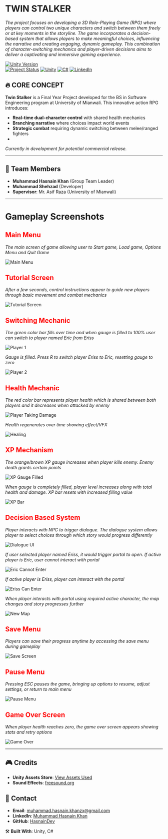 # TWIN STALKER  
*The project focuses on developing a 3D Role-Playing Game (RPG) where players can control two unique characters and switch between them freely or at key moments in the storyline. The game incorporates a decision-based system that allows players to make meaningful choices, influencing the narrative and creating engaging, dynamic gameplay. This combination of character-switching mechanics and player-driven decisions aims to deliver a captivating and immersive gaming experience.*  

[![Unity Version](https://img.shields.io/badge/Unity-g6000.0.45f+-black.svg?logo=unity)](https://unity.com)  
[![Project Status](https://img.shields.io/badge/Status-In%20Development-blue.svg)]()
[![Unity](https://img.shields.io/badge/Unity-100000?logo=unity&logoColor=white)](https://unity.com)
[![C#](https://img.shields.io/badge/C%23-239120?logo=c-sharp&logoColor=white)](https://docs.microsoft.com/en-us/dotnet/csharp/)
[![LinkedIn](https://img.shields.io/badge/LinkedIn-0077B5?logo=linkedin)](https://www.linkedin.com/in/muhammad-hasnain-khan-b91aab370)

## 🔥 CORE CONCEPT  
**Twin Stalker** is a Final Year Project developed for the BS in Software Engineering program at University of Mianwali. This innovative action RPG introduces:  

- **Real-time dual-character control** with shared health mechanics  
- **Branching narrative** where choices impact world events  
- **Strategic combat** requiring dynamic switching between melee/ranged fighters
- 
*Currently in development for potential commercial release.*

---
## 👥 Team Members
- **Muhammad Hasnain Khan** (Group Team Leader)
- **Muhammad Shehzad** (Developer)
- **Supervisor**: Mr. Asif Raza (University of Mianwali)
---

# Gameplay Screenshots
## <span style="color:red">Main Menu</span>
*The main screen of game allowing user to Start game, Load game, Options Menu and Quit Game*

![Main Menu](GamePlay/MainMenu.png)  

## <span style="color:red">Tutorial Screen</span>
*After a few seconds, control instructions appear to guide new players through basic movement and combat mechanics*

![Tutorial Screen](GamePlay/TutorialScreen.png)  

## <span style="color:red">Switching Mechanic</span>
*The green color bar fills over time and when gauge is filled to 100% user can switch to player named Eric from Eriss*

![Player 1](GamePlay/Player1Screen.png)

*Gauge is filled. Press R to switch player Eriss to Eric, resetting gauge to zero*

![Player 2](GamePlay/Player2Screen.png)

## <span style="color:red">Health Mechanic</span>
*The red color bar represents player health which is shared between both players and it decreases when attacked by enemy*

![Player Taking Damage](GamePlay/PlayerTakingDamage.png)

*Health regenerates over time showing effect/VFX*

![Healing](GamePlay/Healing.png)

## <span style="color:red">XP Mechanism</span>
*The orange/brown XP gauge increases when player kills enemy. Enemy death grants certain points*

![XP Gauge Filled](GamePlay/XpGuageFilled.png)

*When gauge is completely filled, player level increases along with total health and damage. XP bar resets with increased filling value*

![XP Bar](GamePlay/XPbarIncreased.png)

## <span style="color:red">Decision Based System</span>
*Player interacts with NPC to trigger dialogue. The dialogue system allows player to select choices through which story would progress differently*

![Dialogue UI](GamePlay/DialogueUIInteraction.png)

*If user selected player named Eriss, it would trigger portal to open. If active player is Eric, user cannot interact with portal*

![Eric Cannot Enter](GamePlay/Ericcnt.png)

*If active player is Eriss, player can interact with the portal*

![Eriss Can Enter](GamePlay/ErissCanEnter.png)

*When player interacts with portal using required active character, the map changes and story progresses further*

![New Map](GamePlay/Map2.png)

## <span style="color:red">Save Menu</span>
*Players can save their progress anytime by accessing the save menu during gameplay*

![Save Screen](GamePlay/SaveScreen.png)

## <span style="color:red">Pause Menu</span>
*Pressing ESC pauses the game, bringing up options to resume, adjust settings, or return to main menu*

![Pause Menu](GamePlay/PauseMenu.png)

## <span style="color:red">Game Over Screen</span>
*When player health reaches zero, the game over screen appears showing stats and retry options*

![Game Over](GamePlay/GameOver.png)

---

## 🎮 Credits
- **Unity Assets Store**: [View Assets Used](https://assetstore.unity.com)
- **Sound Effects**: [freesound.org](https://freesound.org)

## 📧 Contact  
- **Email**: muhammad.hasnain.khanzx@gmail.com  
- **LinkedIn**: [Muhammad Hasnain Khan](https://www.linkedin.com/in/muhammad-hasnain-khan-b91aab370)  
- **GitHub**: [HasnainDev](https://github.com/DevHasnainzx)

🛠️ **Built With**: Unity, C#
